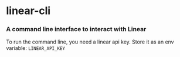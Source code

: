 # linear-cli
### A command line interface to interact with Linear

To run the command line, you need a linear api key.
Store it as an env variable: `LINEAR_API_KEY`
  
